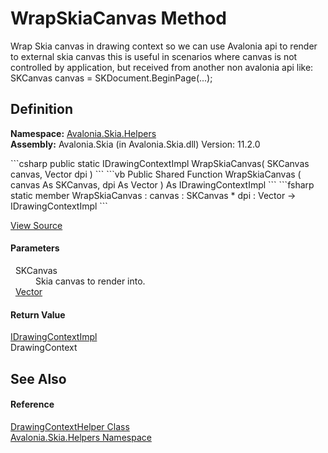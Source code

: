 # WrapSkiaCanvas Method


Wrap Skia canvas in drawing context so we can use Avalonia api to render to external skia canvas this is useful in scenarios where canvas is not controlled by application, but received from another non avalonia api like: SKCanvas canvas = SKDocument.BeginPage(...);



## Definition
**Namespace:** <a href="N_Avalonia_Skia_Helpers">Avalonia.Skia.Helpers</a>  
**Assembly:** Avalonia.Skia (in Avalonia.Skia.dll) Version: 11.2.0

<Tabs groupId="api-code-preview">
<TabItem value="csharp" label="C#">
```csharp
public static IDrawingContextImpl WrapSkiaCanvas(
	SKCanvas canvas,
	Vector dpi
)
```
</TabItem>
<TabItem value="vb" label="VB">
```vb
Public Shared Function WrapSkiaCanvas ( 
	canvas As SKCanvas,
	dpi As Vector
) As IDrawingContextImpl
```
</TabItem>
<TabItem value="fsharp" label="F#">
```fsharp
static member WrapSkiaCanvas : 
        canvas : SKCanvas * 
        dpi : Vector -> IDrawingContextImpl 
```
</TabItem>
</Tabs>



<a href="https://github.com/AvaloniaUI/Avalonia/tree/master/src/Skia/Avalonia.Skia/Helpers/DrawingContextHelper.cs#L46" title="View the source code">View Source</a>



#### Parameters
<dl><dt>  SKCanvas</dt><dd>Skia canvas to render into.</dd><dt>  <a href="T_Avalonia_Vector">Vector</a></dt><dd /></dl>

#### Return Value
<a href="T_Avalonia_Platform_IDrawingContextImpl">IDrawingContextImpl</a>  
DrawingContext

## See Also


#### Reference
<a href="T_Avalonia_Skia_Helpers_DrawingContextHelper">DrawingContextHelper Class</a>  
<a href="N_Avalonia_Skia_Helpers">Avalonia.Skia.Helpers Namespace</a>  
